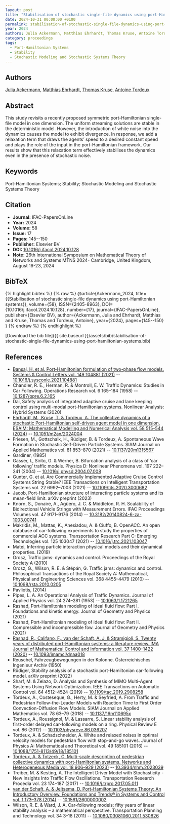 ```yaml
---
layout: post
title: "Stabilisation of stochastic single-file dynamics using port-Hamiltonian systems"
date: 2024-10-31 00:00:00 +0100
permalink: stabilisation-of-stochastic-single-file-dynamics-using-port-hamiltonian-systems
year: 2024
authors: Julia Ackermann, Matthias Ehrhardt, Thomas Kruse, Antoine Tordeux
category: proceedings
tags:
  - Port-Hamiltonian Systems
  - Stability
  - Stochastic Modeling and Stochastic Systems Theory
---
```

 
## Authors
[Julia Ackermann](authors/julia-ackermann), [Matthias Ehrhardt](authors/matthias-ehrhardt), [Thomas Kruse](authors/thomas-kruse), [Antoine Tordeux](authors/antoine-tordeux)
 
## Abstract
This study revisits a recently proposed symmetric port-Hamiltonian single-file model in one dimension. The uniform streaming solutions are stable in the deterministic model. However, the introduction of white noise into the dynamics causes the model to exhibit divergence. In response, we add a relaxation term that draws the agents’ speed to a desired constant speed and plays the role of the input in the port-Hamiltonian framework. Our results show that this relaxation term effectively stabilises the dynamics even in the presence of stochastic noise.
 
## Keywords
Port-Hamiltonian Systems; Stability; Stochastic Modeling and Stochastic Systems Theory
 
## Citation
- **Journal:** IFAC-PapersOnLine
- **Year:** 2024
- **Volume:** 58
- **Issue:** 17
- **Pages:** 145--150
- **Publisher:** Elsevier BV
- **DOI:** [10.1016/j.ifacol.2024.10.128](https://doi.org/10.1016/j.ifacol.2024.10.128)
- **Note:** 26th International Symposium on Mathematical Theory of Networks and Systems MTNS 2024- Cambridge, United Kingdom, August 19-23, 2024
 
## BibTeX
{% highlight bibtex %}
{% raw %}
@article{Ackermann_2024,
  title={{Stabilisation of stochastic single-file dynamics using port-Hamiltonian systems}},
  volume={58},
  ISSN={2405-8963},
  DOI={10.1016/j.ifacol.2024.10.128},
  number={17},
  journal={IFAC-PapersOnLine},
  publisher={Elsevier BV},
  author={Ackermann, Julia and Ehrhardt, Matthias and Kruse, Thomas and Tordeux, Antoine},
  year={2024},
  pages={145--150}
}
{% endraw %}
{% endhighlight %}
 
[Download the bib file]({{ site.baseurl }}/assets/bib/stabilisation-of-stochastic-single-file-dynamics-using-port-hamiltonian-systems.bib)
 
## References
- [Bansal, H. et al. Port-Hamiltonian formulation of two-phase flow models. Systems &amp; Control Letters vol. 149 104881 (2021)](port-hamiltonian-formulation-of-two-phase-flow-models) -- [10.1016/j.sysconle.2021.104881](https://doi.org/10.1016/j.sysconle.2021.104881)
- Chandler, R. E., Herman, R. & Montroll, E. W. Traffic Dynamics: Studies in Car Following. Operations Research vol. 6 165–184 (1958) -- [10.1287/opre.6.2.165](https://doi.org/10.1287/opre.6.2.165)
- Dai, Safety analysis of integrated adaptive cruise and lane keeping control using multi-modal port-Hamiltonian systems. Nonlinear Analysis: Hybrid Systems (2020)
- [Ehrhardt, M., Kruse, T. & Tordeux, A. The collective dynamics of a stochastic Port-Hamiltonian self-driven agent model in one dimension. ESAIM: Mathematical Modelling and Numerical Analysis vol. 58 515–544 (2024)](the-collective-dynamics-of-a-stochastic-port-hamiltonian-self-driven-agent-model-in-one-dimension) -- [10.1051/m2an/2024004](https://doi.org/10.1051/m2an/2024004)
- Friesen, M., Gottschalk, H., Rüdiger, B. & Tordeux, A. Spontaneous Wave Formation in Stochastic Self-Driven Particle Systems. SIAM Journal on Applied Mathematics vol. 81 853–870 (2021) -- [10.1137/20m1315567](https://doi.org/10.1137/20m1315567)
- Gardiner, (1985)
- Gasser, I., Sirito, G. & Werner, B. Bifurcation analysis of a class of ‘car following’ traffic models. Physica D: Nonlinear Phenomena vol. 197 222–241 (2004) -- [10.1016/j.physd.2004.07.008](https://doi.org/10.1016/j.physd.2004.07.008)
- Gunter, G. et al. Are Commercially Implemented Adaptive Cruise Control Systems String Stable? IEEE Transactions on Intelligent Transportation Systems vol. 22 6992–7003 (2021) -- [10.1109/tits.2020.3000682](https://doi.org/10.1109/tits.2020.3000682)
- Jacob, Port-Hamiltonian structure of interacting particle systems and its mean-field limit. arXiv preprint (2023)
- Knorn, S., Donaire, A., Agüero, J. C. & Middleton, R. H. Scalability of Bidirectional Vehicle Strings with Measurement Errors. IFAC Proceedings Volumes vol. 47 9171–9176 (2014) -- [10.3182/20140824-6-za-1003.00741](https://doi.org/10.3182/20140824-6-za-1003.00741)
- Makridis, M., Mattas, K., Anesiadou, A. & Ciuffo, B. OpenACC. An open database of car-following experiments to study the properties of commercial ACC systems. Transportation Research Part C: Emerging Technologies vol. 125 103047 (2021) -- [10.1016/j.trc.2021.103047](https://doi.org/10.1016/j.trc.2021.103047)
- Matei, Inferring particle interaction physical models and their dynamical properties. (2019)
- Orosz, Traffic jams: dynamics and control. Proceedings of the Royal Society A (2010)
- Orosz, G., Wilson, R. E. & Stépán, G. Traffic jams: dynamics and control. Philosophical Transactions of the Royal Society A: Mathematical, Physical and Engineering Sciences vol. 368 4455–4479 (2010) -- [10.1098/rsta.2010.0205](https://doi.org/10.1098/rsta.2010.0205)
- Pavliotis, (2014)
- Pipes, L. A. An Operational Analysis of Traffic Dynamics. Journal of Applied Physics vol. 24 274–281 (1953) -- [10.1063/1.1721265](https://doi.org/10.1063/1.1721265)
- Rashad, Port-Hamiltonian modeling of ideal fluid flow: Part I. Foundations and kinetic energy. Journal of Geometry and Physics (2021)
- Rashad, Port-Hamiltonian modeling of ideal fluid flow: Part II. Compressible and incompressible fow. Journal of Geometry and Physics (2021)
- [Rashad, R., Califano, F., van der Schaft, A. J. & Stramigioli, S. Twenty years of distributed port-Hamiltonian systems: a literature review. IMA Journal of Mathematical Control and Information vol. 37 1400–1422 (2020)](twenty-years-of-distributed-port-hamiltonian-systems-a-literature-review) -- [10.1093/imamci/dnaa018](https://doi.org/10.1093/imamci/dnaa018)
- Reuschel, Fahrzeugbewegungen in der Kolonne. Österreichisches Ingenieur Archiv (1950)
- Rüdiger, Stability analysis of a stochastic port-Hamiltonian car-following model. arXiv preprint (2022)
- Sharf, M. & Zelazo, D. Analysis and Synthesis of MIMO Multi-Agent Systems Using Network Optimization. IEEE Transactions on Automatic Control vol. 64 4512–4524 (2019) -- [10.1109/tac.2019.2908258](https://doi.org/10.1109/tac.2019.2908258)
- Tordeux, A., Costeseque, G., Herty, M. & Seyfried, A. From Traffic and Pedestrian Follow-the-Leader Models with Reaction Time to First Order Convection-Diffusion Flow Models. SIAM Journal on Applied Mathematics vol. 78 63–79 (2018) -- [10.1137/16m110695x](https://doi.org/10.1137/16m110695x)
- Tordeux, A., Roussignol, M. & Lassarre, S. Linear stability analysis of first-order delayed car-following models on a ring. Physical Review E vol. 86 (2012) -- [10.1103/physreve.86.036207](https://doi.org/10.1103/physreve.86.036207)
- Tordeux, A. & Schadschneider, A. White and relaxed noises in optimal velocity models for pedestrian flow with stop-and-go waves. Journal of Physics A: Mathematical and Theoretical vol. 49 185101 (2016) -- [10.1088/1751-8113/49/18/185101](https://doi.org/10.1088/1751-8113/49/18/185101)
- [Tordeux, A. & Totzeck, C. Multi-scale description of pedestrian collective dynamics with port-Hamiltonian systems. Networks and Heterogeneous Media vol. 18 906–929 (2023)](multi-scale-description-of-pedestrian-collective-dynamics-with-port-hamiltonian-systems) -- [10.3934/nhm.2023039](https://doi.org/10.3934/nhm.2023039)
- Treiber, M. & Kesting, A. The Intelligent Driver Model with Stochasticity -New Insights Into Traffic Flow Oscillations. Transportation Research Procedia vol. 23 174–187 (2017) -- [10.1016/j.trpro.2017.05.011](https://doi.org/10.1016/j.trpro.2017.05.011)
- [van der Schaft, A. & Jeltsema, D. Port-Hamiltonian Systems Theory: An Introductory Overview. Foundations and Trends® in Systems and Control vol. 1 173–378 (2014)](port-hamiltonian-systems-theory-an-introductory-overview) -- [10.1561/2600000002](https://doi.org/10.1561/2600000002)
- Wilson, R. E. & Ward, J. A. Car-following models: fifty years of linear stability analysis – a mathematical perspective. Transportation Planning and Technology vol. 34 3–18 (2011) -- [10.1080/03081060.2011.530826](https://doi.org/10.1080/03081060.2011.530826)

